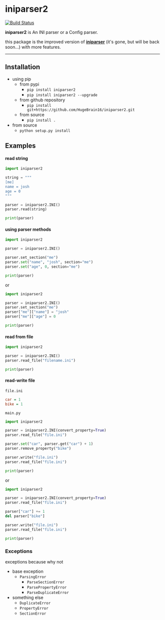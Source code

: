 # iniparser2
  
[![Build Status](https://travis-ci.com/HugeBrain16/iniparser2.svg?branch=main)](https://travis-ci.com/HugeBrain16/iniparser2)  
  
**iniparser2** is An INI parser or a Config parser.  
  
this package is the improved version of [**iniparser**](https://github.com/HugeBrain16/iniparser) (it's gone, but will be back soon...) with more features.
  
---
  
## Installation
- using pip
    - from pypi
        - `pip install iniparser2`
        - `pip install iniparser2 --upgrade`
    - from github repository
        - `pip install git+https://github.com/HugeBrain16/iniparser2.git`
    - from source
        - `pip install .`
- from source
    - `python setup.py install`
  
## Examples
#### read string
```py
import iniparser2

string = """
[me]
name = josh
age = 0
"""

parser = iniparser2.INI()
parser.read(string)

print(parser)
```
  
#### using parser methods
```py
import iniparser2

parser = iniparser2.INI()

parser.set_section("me")
parser.set("name", "josh", section="me")
parser.set("age", 0, section="me")

print(parser)
```

or

```py
import iniparser2

parser = iniparser2.INI()
parser.set_section("me")
parser["me"]["name"] = "josh"
parser["me"]["age"] = 0

print(parser)
```
    
#### read from file
```py
import iniparser2

parser = iniparser2.INI()
parser.read_file("filename.ini")

print(parser)
```
  
#### read-write file
`file.ini`
```ini
car = 1
bike = 1
```
  
`main.py`
```py
import iniparser2

parser = iniparser2.INI(convert_property=True)
parser.read_file("file.ini")

parser.set("car", parser.get("car") + 1)
parser.remove_property("bike")

parser.write("file.ini")
parser.read_file("file.ini")

print(parser)
```

or 

```py
import iniparser2

parser = iniparser2.INI(convert_property=True)
parser.read_file("file.ini")

parser["car"] += 1
del parser["bike"]

parser.write("file.ini")
parser.read_file("file.ini")

print(parser)
```

### Exceptions
exceptions because why not
  
- base exception
    - `ParsingError`
        - `ParseSectionError`
        - `ParsePropertyError`
        - `ParseDuplicateError`
- something else
    - `DuplicateError`
    - `PropertyError`
    - `SectionError`